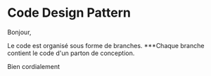 # Code Design Pattern 


Bonjour, 

 Le code est organisé sous forme de branches.
***Chaque branche contient le code d'un parton de conception.


Bien cordialement

